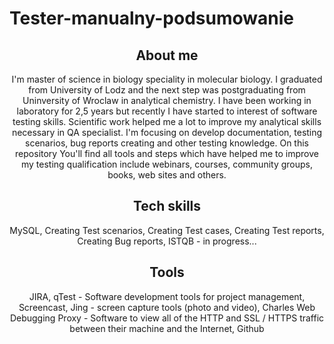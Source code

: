 # Tester-manualny-podsumowanie

<header>
<h2>About me</h2>
<header/>


I'm master of science in biology speciality in molecular biology. I graduated from University of Lodz and the next step was postgraduating from Uninversity of Wroclaw in analytical chemistry. I have been working in laboratory for 2,5 years but recently I have started to interest of software testing skills. Scientific work helped me a lot to improve my analytical skills necessary in QA specialist.
I'm focusing on develop documentation, testing scenarios, bug reports creating and other testing knowledge. On this repository You'll find all tools and steps which have helped me to improve my testing qualification include webinars, courses, community groups, books, web sites and others.


<h2>Tech skills</h2>

MySQL,
Creating Test scenarios,
Creating Test cases,
Creating Test reports,
Creating Bug reports,
ISTQB - in progress...


<h2>Tools</h2>

JIRA, qTest - Software development tools for project management,
Screencast, Jing - screen capture tools (photo and video),
Charles Web Debugging Proxy - Software to view all of the HTTP and SSL / HTTPS traffic between their machine and the Internet,
Github


